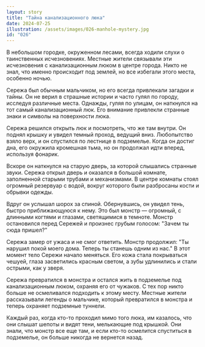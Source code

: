 ```yaml
---
layout: story
title: "Тайна канализационного люка"
date: 2024-07-25
illustration: /assets/images/026-manhole-mystery.jpg
id: "026"
---
```


В небольшом городке, окруженном лесами, всегда ходили слухи о таинственных исчезновениях. Местные жители связывали эти исчезновения с канализационным люком в центре города. Никто не знал, что именно происходит под землей, но все избегали этого места, особенно ночью.

Сережа был обычным мальчиком, но его всегда привлекали загадки и тайны. Он не верил в страшные истории и часто гулял по городу, исследуя различные места. Однажды, гуляя по улицам, он наткнулся на тот самый канализационный люк. Его внимание привлекли странные знаки и символы на поверхности люка.

Сережа решился открыть люк и посмотреть, что же там внутри. Он поднял крышку и увидел темный проход, ведущий вниз. Любопытство взяло верх, и он спустился по лестнице в подземелье. Когда он достиг дна, его окружила кромешная тьма, но он продолжал идти вперед, используя фонарик.

Вскоре он наткнулся на старую дверь, за которой слышались странные звуки. Сережа открыл дверь и оказался в большой комнате, заполненной старыми трубами и механизмами. В центре комнаты стоял огромный резервуар с водой, вокруг которого были разбросаны кости и обрывки одежды.

Вдруг он услышал шорох за спиной. Обернувшись, он увидел тень, быстро приближающуюся к нему. Это был монстр — огромный, с длинными когтями и глазами, светящимися в темноте. Монстр остановился перед Сережей и произнес грубым голосом: "Зачем ты сюда пришел?"

Сережа замер от ужаса и не смог ответить. Монстр продолжил: "Ты нарушил покой моего дома. Теперь ты станешь одним из нас." В этот момент тело Сережи начало меняться. Его кожа стала покрываться чешуей, глаза засветились красным светом, а зубы удлинились и стали острыми, как у зверя.

Сережа превратился в монстра и остался жить в подземелье под канализационным люком, охраняя его от чужаков. С тех пор никто больше не осмеливался подходить к этому месту. Местные жители рассказывали легенды о мальчике, который превратился в монстра и теперь охраняет подземные туннели.

Каждый раз, когда кто-то проходил мимо того люка, им казалось, что они слышат шепоты и видят тени, мелькающие под крышкой. Они знали, что монстр все еще там, и если кто-то осмелится спуститься в подземелье, он больше никогда не вернется назад.
